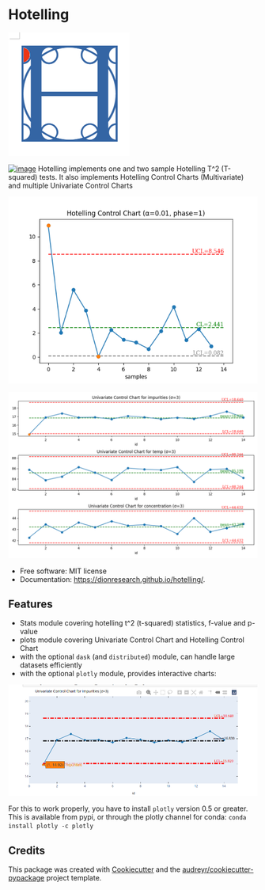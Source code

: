 Hotelling
=========


![image](https://github.com/dionresearch/hotelling/raw/master/png/hotelling_logo.png)


[![image](https://img.shields.io/pypi/v/hotelling.svg)](https://pypi.python.org/pypi/hotelling) Hotelling implements one and two sample Hotelling T\^2 (T-squared) tests.
It also implements Hotelling Control Charts (Multivariate) and multiple
Univariate Control Charts

  ![image](https://github.com/dionresearch/hotelling/raw/master/png/hotelling_control_chart.png)

  ![image](https://github.com/dionresearch/hotelling/raw/master/png/univariate_chart.png)


-   Free software: MIT license
-   Documentation: <https://dionresearch.github.io/hotelling/>.

Features
--------

-   Stats module covering hotelling t^2 (t-squared) statistics, f-value and p-value
-   plots module covering Univariate Control Chart and Hotelling Control Chart
-   with the optional `dask` (and `distributed`) module, can handle large datasets efficiently
-   with the optional `plotly` module, provides interactive charts:

  ![image](https://github.com/dionresearch/hotelling/raw/master/png/interactive.png)


For this to work properly, you have to install `plotly` version 0.5 or greater. This is available from pypi, or through
the plotly channel for conda: `conda install plotly -c plotly`

Credits
-------

This package was created with
[Cookiecutter](https://github.com/audreyr/cookiecutter) and the
[audreyr/cookiecutter-pypackage](https://github.com/audreyr/cookiecutter-pypackage)
project template.

